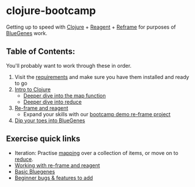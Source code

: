 # clojure-bootcamp
Getting up to speed with [Clojure](https://clojure.org/) + [Reagent](http://reagent-project.github.io/) + [Reframe](https://github.com/Day8/re-frame) for purposes of [BlueGenes](https://github.com/intermine/bluegenes) work.

## Table of Contents:

You'll probably want to work through these in order.

1. Visit the [requirements](requirements.md) and make sure you have them installed and ready to go
2. [Intro to Clojure](activities/intro-to-clojure.md)
    - [Deeper dive into the map function](activities/more-on-maps.md)
    - [Deeper dive into reduce](activities/more-on-reduce.md)
3. [Re-frame and reagent](activities/re-frame-and-reagent.md)
    - Expand your skills with our [bootcamp demo re-frame project](https://github.com/yochannah/bootcamp-demo)
4. [Dip your toes into BlueGenes](activities/bluegenes-time.md)

## Exercise quick links

- Iteration: Practise [mapping](activities/more-on-maps.md) over a collection of items, or move on to [reduce](activities/more-on-reduce.md).
- [Working with re-frame and reagent](activities/re-frame-and-reagent.md#confused-yet)
- [Basic Bluegenes](activities/bluegenes-time.md)
- [Beginner bugs & features to add](activities/bugs-to-squash.md)
